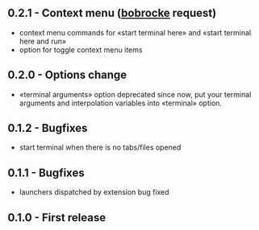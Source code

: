 ## 0.2.1 - Context menu ([bobrocke](https://github.com/pohmelie/run-in-terminal/issues/2) request)
* context menu commands for «start terminal here» and «start terminal
here and run»
* option for toggle context menu items

## 0.2.0 - Options change
* «terminal arguments» option deprecated since now, put your terminal arguments and interpolation variables into «terminal» option.

## 0.1.2 - Bugfixes
* start terminal when there is no tabs/files opened

## 0.1.1 - Bugfixes
* launchers dispatched by extension bug fixed

## 0.1.0 - First release
